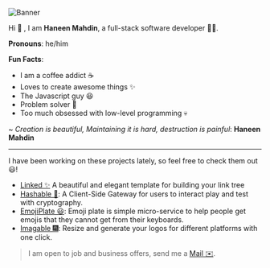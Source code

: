 ![Banner](https://user-images.githubusercontent.com/72091386/166913543-af366cad-17e9-4d9b-9944-3ca7a2890b5a.png)

Hi 👋 , I am **Haneen Mahdin**, a full-stack software developer 👨‍💻. <br>

**Pronouns**: he/him

**Fun Facts**: 
 - I am a coffee addict ☕️ 
 - Loves to create awesome things ✨
 - The Javascript guy 😆
 - Problem solver 🔨
 - Too much obsessed with low-level programming 💀

~ *Creation is beautiful, Maintaining it is hard, destruction is painful*: **Haneen Mahdin**

<hr />

I have been working on these projects lately, so feel free to check them out😃!
- [Linked ✨](https://github.com/haneenmahd/linked) A beautiful and elegant template for building your link tree
- [Hashable 🔑](https://github.com/haneenmahd/hashable): A Client-Side Gateway for users to interact play and test with cryptography.
- [EmojiPlate 😃](https://github.com/emoji-plate/client): Emoji plate is simple micro-service to help people get emojis that they cannot get from their keyboards.
- [Imagable 🎆](https://imagable.vercel.app): Resize and generate your logos for different platforms with one click.

> I am open to job and business offers, send me a [Mail ✉️](mailto:haneenmahdin@gmail.com).
